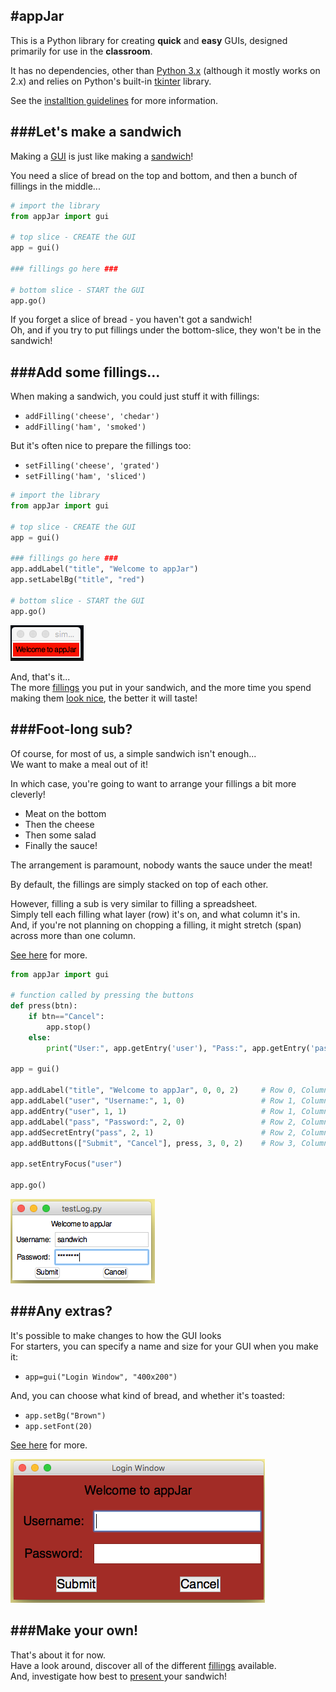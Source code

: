 #appJar
---
This is a Python library for creating **quick** and **easy** GUIs, designed primarily for use in the **classroom**.  

It has no dependencies, other than [Python 3.x](https://www.python.org/downloads/) (although it mostly works on 2.x) and relies on Python's built-in [tkinter](https://docs.python.org/3.5/library/tkinter.html) library.  

See the [installtion guidelines](Install.md) for more information.

###Let's make a sandwich
---
Making a [GUI](https://en.wikipedia.org/wiki/Graphical_user_interface) is just like making a [sandwich](https://en.wikipedia.org/wiki/Sandwich)!  

You need a slice of bread on the top and bottom, and then a bunch of fillings in the middle...

```python
# import the library
from appJar import gui

# top slice - CREATE the GUI
app = gui()

### fillings go here ###

# bottom slice - START the GUI
app.go()
```

If you forget  a slice of bread - you haven't got a sandwich!  
Oh, and if you try to put fillings under the bottom-slice, they won't be in the sandwich!

###Add some fillings...
---
When making a sandwich, you could just stuff it with fillings:  

* `addFilling('cheese', 'chedar')`  
* `addFilling('ham', 'smoked')`  

But it's often nice to prepare the fillings too:  

* `setFilling('cheese', 'grated')` 
* `setFilling('ham', 'sliced')` 

```python
# import the library
from appJar import gui

# top slice - CREATE the GUI
app = gui()

### fillings go here ###
app.addLabel("title", "Welcome to appJar")
app.setLabelBg("title", "red")

# bottom slice - START the GUI
app.go()
```
![simpleApp](img/simpleApp.png)

And, that's it...  
The more [fillings](pythonWidgets.md) you put in your sandwich, and the more time you spend making them [look nice](pythonWidgetOptions.md), the better it will taste!

###Foot-long sub?
---
Of course, for most of us, a simple sandwich isn't enough...  
We want to make a meal out of it!  

In which case, you're going to want to arrange your fillings a bit more cleverly!

* Meat on the bottom  
* Then the cheese  
* Then some salad  
* Finally the sauce!

The arrangement is paramount, nobody wants the sauce under the meat!

By default, the fillings are simply stacked on top of each other.  

However, filling a sub is very similar to filling a spreadsheet.  
Simply tell each filling what layer (row) it's on, and what column it's in.  
And, if you're not planning on chopping a filling, it might stretch (span) across more than one column.  

[See here](pythonWidgetLayout.md) for more.  

```python
from appJar import gui

# function called by pressing the buttons
def press(btn):
    if btn=="Cancel":
        app.stop()
    else:
        print("User:", app.getEntry('user'), "Pass:", app.getEntry('pass'))

app = gui()

app.addLabel("title", "Welcome to appJar", 0, 0, 2)     # Row 0, Column 0, Span 2
app.addLabel("user", "Username:", 1, 0)                 # Row 1, Column 0, no span
app.addEntry("user", 1, 1)                              # Row 1, Column 1, no span
app.addLabel("pass", "Password:", 2, 0)                 # Row 2, Column 0, no span
app.addSecretEntry("pass", 2, 1)                        # Row 2, Column 1, no span
app.addButtons(["Submit", "Cancel"], press, 3, 0, 2)    # Row 3, Column 0, Span 2

app.setEntryFocus("user")

app.go()
```

![testLog](img/testLog.png)

###Any extras?  
---
It's possible to make changes to how the GUI looks  
For starters, you can specify a name and size for your GUI when you make it:  

* `app=gui("Login Window", "400x200")`  

And, you can choose what kind of bread, and whether it's toasted:   

* `app.setBg("Brown")`
* `app.setFont(20)`

[See here](pythonGuiOptions.md) for more.  

![testLog](img/testLog2.png)


###Make your own!
---
That's about it for now.  
Have a look around, discover all of the different [fillings](pythonWidgets.md) available.  
And, investigate how best to [present ](pythonWidgetGrouping.md) your sandwich!
